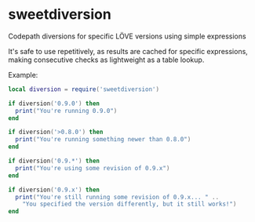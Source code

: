 sweetdiversion
==============

Codepath diversions for specific LÖVE versions using simple expressions

It's safe to use repetitively, as results are cached for specific expressions, making consecutive checks as lightweight as a table lookup.

Example:
```lua
local diversion = require('sweetdiversion')

if diversion('0.9.0') then
  print("You're running 0.9.0")
end

if diversion('>0.8.0') then
  print("You're running something newer than 0.8.0")
end

if diversion('0.9.*') then
  print("You're using some revision of 0.9.x")
end

if diversion('0.9.x') then
  print("You're still running some revision of 0.9.x... " ..
    "You specified the version differently, but it still works!")
end
```
